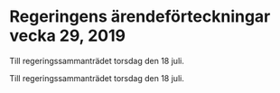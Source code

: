 # Regeringens ärendeförteckningar vecka 29, 2019

Till regeringssammanträdet torsdag den 18 juli.

Till regeringssammanträdet torsdag den 18 juli.
